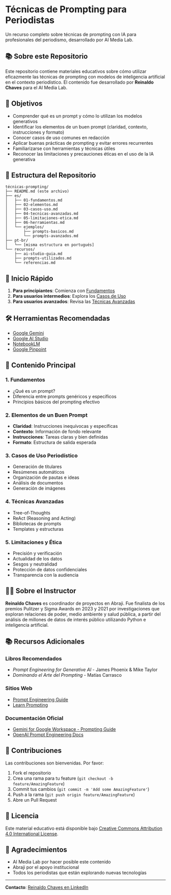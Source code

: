 # Técnicas de Prompting para Periodistas

Un recurso completo sobre técnicas de prompting con IA para profesionales del periodismo, desarrollado por AI Media Lab.

## 📚 Sobre este Repositorio

Este repositorio contiene materiales educativos sobre cómo utilizar eficazmente las técnicas de prompting con modelos de inteligencia artificial en el contexto periodístico. El contenido fue desarrollado por **Reinaldo Chaves** para el AI Media Lab.

## 🎯 Objetivos

- Comprender qué es un prompt y cómo lo utilizan los modelos generativos
- Identificar los elementos de un buen prompt (claridad, contexto, instrucciones y formato)
- Conocer casos de uso comunes en redacción
- Aplicar buenas prácticas de prompting y evitar errores recurrentes
- Familiarizarse con herramientas y técnicas útiles
- Reconocer las limitaciones y precauciones éticas en el uso de la IA generativa

## 📁 Estructura del Repositorio

```
técnicas-prompting/
├── README.md (este archivo)
├── es/
│   ├── 01-fundamentos.md
│   ├── 02-elementos.md
│   ├── 03-casos-uso.md
│   ├── 04-tecnicas-avanzadas.md
│   ├── 05-limitaciones-etica.md
│   ├── 06-herramientas.md
│   └── ejemplos/
│       ├── prompts-basicos.md
│       └── prompts-avanzados.md
├── pt-br/
│   └── [misma estructura en portugués]
└── recursos/
    ├── ai-studio-guia.md
    ├── prompts-utilizados.md
    └── referencias.md
```

## 🚀 Inicio Rápido

1. **Para principiantes**: Comienza con [Fundamentos](es/01-fundamentos.md)
2. **Para usuarios intermedios**: Explora los [Casos de Uso](es/03-casos-uso.md)
3. **Para usuarios avanzados**: Revisa las [Técnicas Avanzadas](es/04-tecnicas-avanzadas.md)

## 🛠️ Herramientas Recomendadas

- [Google Gemini](https://gemini.google.com/)
- [Google AI Studio](https://aistudio.google.com/)
- [NotebookLM](https://notebooklm.google.com/)
- [Google Pinpoint](https://journaliststudio.google.com/pinpoint)

## 📖 Contenido Principal

### 1. Fundamentos
- ¿Qué es un prompt?
- Diferencia entre prompts genéricos y específicos
- Principios básicos del prompting efectivo

### 2. Elementos de un Buen Prompt
- **Claridad**: Instrucciones inequívocas y específicas
- **Contexto**: Información de fondo relevante
- **Instrucciones**: Tareas claras y bien definidas
- **Formato**: Estructura de salida esperada

### 3. Casos de Uso Periodístico
- Generación de titulares
- Resúmenes automáticos
- Organización de pautas e ideas
- Análisis de documentos
- Generación de imágenes

### 4. Técnicas Avanzadas
- Tree-of-Thoughts
- ReAct (Reasoning and Acting)
- Bibliotecas de prompts
- Templates y estructuras

### 5. Limitaciones y Ética
- Precisión y verificación
- Actualidad de los datos
- Sesgos y neutralidad
- Protección de datos confidenciales
- Transparencia con la audiencia

## 👨‍🏫 Sobre el Instructor

**Reinaldo Chaves** es coordinador de proyectos en Abraji. Fue finalista de los premios Pulitzer y Sigma Awards en 2023 y 2021 por investigaciones que exploran relaciones de poder, medio ambiente y salud pública, a partir del análisis de millones de datos de interés público utilizando Python e inteligencia artificial.

## 📚 Recursos Adicionales

### Libros Recomendados
- *Prompt Engineering for Generative AI* - James Phoenix & Mike Taylor
- *Dominando el Arte del Prompting* - Matías Carrasco

### Sitios Web
- [Prompt Engineering Guide](https://promptingguide.ai)
- [Learn Prompting](https://learnprompting.org/es)

### Documentación Oficial
- [Gemini for Google Workspace - Prompting Guide](https://workspace.google.com/gemini)
- [OpenAI Prompt Engineering Docs](https://platform.openai.com/docs)

## 🤝 Contribuciones

Las contribuciones son bienvenidas. Por favor:
1. Fork el repositorio
2. Crea una rama para tu feature (`git checkout -b feature/AmazingFeature`)
3. Commit tus cambios (`git commit -m 'Add some AmazingFeature'`)
4. Push a la rama (`git push origin feature/AmazingFeature`)
5. Abre un Pull Request

## 📄 Licencia

Este material educativo está disponible bajo [Creative Commons Attribution 4.0 International License](https://creativecommons.org/licenses/by/4.0/).

## 🙏 Agradecimientos

- AI Media Lab por hacer posible este contenido
- Abraji por el apoyo institucional
- Todos los periodistas que están explorando nuevas tecnologías

---

**Contacto**: [Reinaldo Chaves en LinkedIn](https://www.linkedin.com/in/reinaldochaves/)
